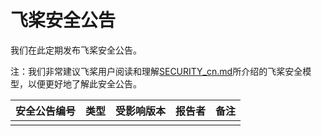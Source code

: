 # 飞桨安全公告

我们在此定期发布飞桨安全公告。



注：我们非常建议飞桨用户阅读和理解[SECURITY_cn.md](https://github.com/PaddlePaddle/Paddle/SECURITY_cn.md)所介绍的飞桨安全模型，以便更好地了解此安全公告。


| 安全公告编号 | 类型 | 受影响版本 | 报告者 | 备注 |
| --------------- | ---- | :---------------: | ----------- | ----------------------|
|  |  |  |  |  |


